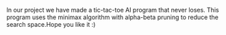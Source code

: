 In our project we have made a tic-tac-toe AI program that never loses. This program uses the minimax algorithm with alpha-beta pruning to reduce the search space.Hope you like it :)
